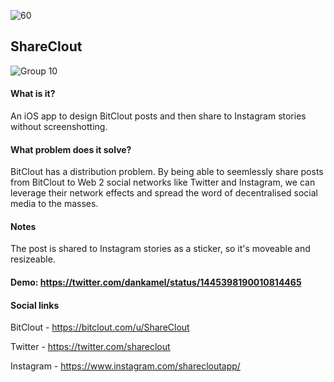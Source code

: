 ![60](https://user-images.githubusercontent.com/83912435/137549607-e9eedc85-495f-44a5-a844-3914b6e264c4.png) 
## ShareClout    


![Group 10](https://user-images.githubusercontent.com/83912435/137549298-48bdade2-2203-4256-a91a-4d0e2c7a50b7.png)

#### What is it?
An iOS app to design BitClout posts and then share to Instagram stories without screenshotting.

#### What problem does it solve?
BitClout has a distribution problem. 
By being able to seemlessly share posts from BitClout to Web 2 social networks like Twitter and Instagram, we can leverage their network effects and spread the word of decentralised social media to the masses. 

#### Notes
The post is shared to Instagram stories as a sticker, so it's moveable and resizeable.

#### Demo: https://twitter.com/dankamel/status/1445398190010814465

#### Social links
BitClout - https://bitclout.com/u/ShareClout


Twitter - https://twitter.com/shareclout


Instagram - https://www.instagram.com/sharecloutapp/
